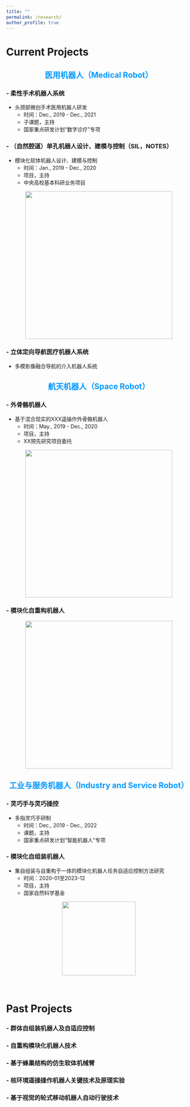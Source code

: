 ```yaml
---
title: ""
permalink: /research/
author_profile: true
---
```

# Current Projects
## <center><span style="color:#0099ff;">医用机器人（Medical Robot）</span></center>


### - 柔性手术机器人系统

- 头颈部微创手术医用机器人研发
     - 时间：Dec., 2019 - Dec., 2021
     - 子课题，主持
     - 国家重点研发计划“数字诊疗”专项


### - （自然腔道）单孔机器人设计、建模与控制（SIL，NOTES）
    
- 模块化软体机器人设计、建模与控制
     - 时间：Jan., 2019 - Dec., 2020
     - 项目，主持
     - 中央高校基本科研业务项目
  
<div align = "center"><img src = "https://lihaiyuan-ires.github.io/images/soft.jpg" width = "400"/></div>


### - 立体定向导航医疗机器人系统
    
- 多模影像融合导航的介入机器人系统

## <center><span style="color:#0099ff;">航天机器人（Space Robot）</span></center> 

### - 外骨骼机器人

- 基于混合现实的XXX遥操作外骨骼机器人
     - 时间：May., 2019 - Dec., 2020
     - 项目，主持
     - XX预先研究项目委托

<div align = "center"><img src = "https://lihaiyuan-ires.github.io/images/tele.jpg" width = "400"/></div>

###  - 模块化自重构机器人
<div align = "center"><img src = "https://lihaiyuan-ires.github.io/images/swarm.jpg" width = "400"/></div>

## <center><span style="color:#0099ff;">工业与服务机器人（Industry and Service Robot）</span></center>

###  - 灵巧手与灵巧操控
- 多指灵巧手研制
     - 时间：Dec., 2019 - Dec., 2022
     - 课题，主持
     - 国家重点研发计划“智能机器人”专项

###  - 模块化自组装机器人
- 集自组装与自重构于一体的模块化机器人任务自适应控制方法研究
     - 时间：2020-01至2023-12
     - 项目，主持
     - 国家自然科学基金
<div align = "center"><img src = "https://lihaiyuan-ires.github.io/images/multirobot.jpg" width = "200"/></div>

<br/>
<br/>

# Past Projects

### - 群体自组装机器人及自适应控制

### - 自重构模块化机器人技术

### - 基于蜂巢结构的仿生软体机械臂

### - 核环境遥操操作机器人关键技术及原理实验

### - 基于视觉的轮式移动机器人自动行驶技术


